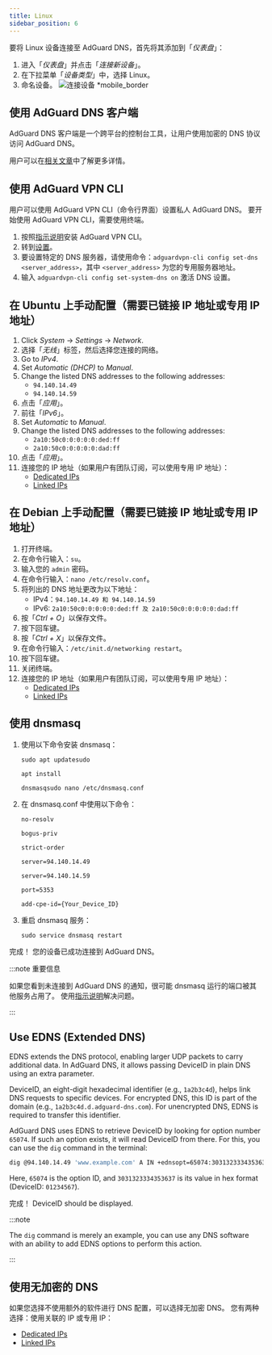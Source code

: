 ```yaml
---
title: Linux
sidebar_position: 6
---
```


要将 Linux 设备连接至 AdGuard DNS，首先将其添加到「_仪表盘_」：

1. 进入「_仪表盘_」并点击「_连接新设备_」。
2. 在下拉菜单「_设备类型_」中，选择 Linux。
3. 命名设备。
   ![连接设备 \*mobile_border](https://cdn.adtidy.org/content/kb/dns/private/new_dns/connect/choose_linux.png)

## 使用 AdGuard DNS 客户端

AdGuard DNS 客户端是一个跨平台的控制台工具，让用户使用加密的 DNS 协议访问 AdGuard DNS。

用户可以在[相关文章](/dns-client/overview/)中了解更多详情。

## 使用 AdGuard VPN CLI

用户可以使用 AdGuard VPN CLI（命令行界面）设置私人 AdGuard DNS。 要开始使用 AdGuard VPN CLI，需要使用终端。

1. 按照[指示说明](https://adguard-vpn.com/kb/adguard-vpn-for-linux/installation/)安装 AdGuard VPN CLI。
2. 转到[设置](https://adguard-vpn.com/kb/adguard-vpn-for-linux/settings/)。
3. 要设置特定的 DNS 服务器，请使用命令：`adguardvpn-cli config set-dns <server_address>`，其中 `<server_address>` 为您的专用服务器地址。
4. 输入 `adguardvpn-cli config set-system-dns on` 激活 DNS 设置。

## 在 Ubuntu 上手动配置（需要已链接 IP 地址或专用 IP 地址）

1. Click _System_ → _Settings_ → _Network_.
2. 选择「_无线_」标签，然后选择您连接的网络。
3. Go to _IPv4_.
4. Set _Automatic (DHCP)_ to _Manual_.
5. Change the listed DNS addresses to the following addresses:
   - `94.140.14.49`
   - `94.140.14.59`
6. 点击「_应用_」。
7. 前往「_IPv6_」。
8. Set _Automatic_ to _Manual_.
9. Change the listed DNS addresses to the following addresses:
   - `2a10:50c0:0:0:0:0:ded:ff`
   - `2a10:50c0:0:0:0:0:dad:ff`
10. 点击「_应用_」。
11. 连接您的 IP 地址（如果用户有团队订阅，可以使用专用 IP 地址）：
    - [Dedicated IPs](/private-dns/connect-devices/other-options/dedicated-ip.md)
    - [Linked IPs](/private-dns/connect-devices/other-options/linked-ip.md)

## 在 Debian 上手动配置（需要已链接 IP 地址或专用 IP 地址）

1. 打开终端。
2. 在命令行输入：`su`。
3. 输入您的 `admin` 密码。
4. 在命令行输入：`nano /etc/resolv.conf`。
5. 将列出的 DNS 地址更改为以下地址：
   - IPv4：`94.140.14.49 和 94.140.14.59`
   - IPv6: `2a10:50c0:0:0:0:0:ded:ff 及 2a10:50c0:0:0:0:0:dad:ff`
6. 按「_Ctrl + O_」以保存文件。
7. 按下回车键。
8. 按「_Ctrl + X_」以保存文件。
9. 在命令行输入：`/etc/init.d/networking restart`。
10. 按下回车键。
11. 关闭终端。
12. 连接您的 IP 地址（如果用户有团队订阅，可以使用专用 IP 地址）：
    - [Dedicated IPs](/private-dns/connect-devices/other-options/dedicated-ip.md)
    - [Linked IPs](/private-dns/connect-devices/other-options/linked-ip.md)

## 使用 dnsmasq

1. 使用以下命令安装 dnsmasq：

   `sudo apt updatesudo`

   `apt install`

   `dnsmasqsudo nano /etc/dnsmasq.conf`

2. 在 dnsmasq.conf 中使用以下命令：

   `no-resolv`

   `bogus-priv`

   `strict-order`

   `server=94.140.14.49`

   `server=94.140.14.59`

   `port=5353`

   `add-cpe-id={Your_Device_ID}`

3. 重启 dnsmasq 服务：

   `sudo service dnsmasq restart`

完成！ 您的设备已成功连接到 AdGuard DNS。

:::note 重要信息

如果您看到未连接到 AdGuard DNS 的通知，很可能 dnsmasq 运行的端口被其他服务占用了。 使用[指示说明](https://github.com/AdguardTeam/AdGuardHome/wiki/FAQ#bindinuse)解决问题。

:::

## Use EDNS (Extended DNS)

EDNS extends the DNS protocol, enabling larger UDP packets to carry additional data. In AdGuard DNS, it allows passing DeviceID in plain DNS using an extra parameter.

DeviceID, an eight-digit hexadecimal identifier (e.g., `1a2b3c4d`), helps link DNS requests to specific devices. For encrypted DNS, this ID is part of the domain (e.g., `1a2b3c4d.d.adguard-dns.com`). For unencrypted DNS, EDNS is required to transfer this identifier.

AdGuard DNS uses EDNS to retrieve DeviceID by looking for option number `65074`. If such an option exists, it will read DeviceID from there. For this, you can use the `dig` command in the terminal:

```sh
dig @94.140.14.49 'www.example.com' A IN +ednsopt=65074:3031323334353637
```

Here, `65074` is the option ID, and `3031323334353637` is its value in hex format (DeviceID: `01234567`).

完成！ DeviceID should be displayed.

:::note

The `dig` command is merely an example, you can use any DNS software with an ability to add EDNS options to perform this action.

:::

## 使用无加密的 DNS

如果您选择不使用额外的软件进行 DNS 配置，可以选择无加密 DNS。 您有两种选择：使用关联的 IP 或专用 IP：

- [Dedicated IPs](/private-dns/connect-devices/other-options/dedicated-ip.md)
- [Linked IPs](/private-dns/connect-devices/other-options/linked-ip.md)

